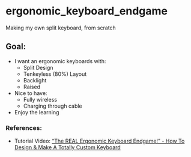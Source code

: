 # ergonomic_keyboard_endgame
Making my own split keyboard, from scratch
## Goal:
- I want an ergonomic keyboards with:
    - Split Design
    - Tenkeyless (80%) Layout
    - Backlight
    - Raised
- Nice to have:
    - Fully wireless
    - Charging through cable
- Enjoy the learning

### References:
- Tutorial Video: [“The REAL Ergonomic Keyboard Endgame!” - How To Design & Make A Totally Custom Keyboard][1]

[1]:https://www.youtube.com/watch?v=UKfeJrRIcxw&list=WL&index=1&t=314s